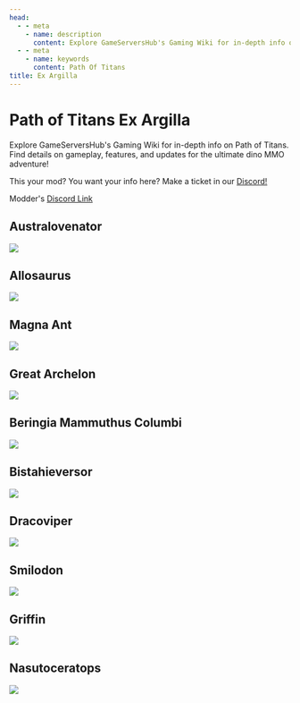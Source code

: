 ```yaml
---
head:
  - - meta
    - name: description
      content: Explore GameServersHub's Gaming Wiki for in-depth info on Path of Titans. Find details on gameplay, features, and updates for the ultimate dino MMO adventure!
  - - meta
    - name: keywords
      content: Path Of Titans
title: Ex Argilla
---
```


# Path of Titans Ex Argilla

Explore GameServersHub's Gaming Wiki for in-depth info on Path of Titans. Find details on gameplay, features, and updates for the ultimate dino MMO adventure!

This your mod? You want your info here? Make a ticket in our [Discord!](https://discord.gg/gsh)

Modder's [Discord Link](#)

## Australovenator

<a href='./path-of-titans-exaaustralo' target='_blank'> <img src='https://web-cdn.alderongames.com/files/1099/conversions/AustraModIcon-icon.jpg' /> </a>

## Allosaurus

<a href='./path-of-titans-exaallo' target='_blank'> <img src='https://web-cdn.alderongames.com/files/1145/conversions/AlloIcon-icon.jpg' /> </a>

## Magna Ant

<a href='./path-of-titans-eaant' target='_blank'> <img src='https://web-cdn.alderongames.com/files/1240/conversions/ant-icon.jpg' /> </a>

## Great Archelon

<a href='./path-of-titans-exarchelon' target='_blank'> <img src='https://web-cdn.alderongames.com/files/1172/conversions/UI_Logo_Archelon-icon.jpg' /> </a>

## Beringia Mammuthus Columbi

<a href='./path-of-titans-beringiamammothc' target='_blank'> <img src='https://web-cdn.alderongames.com/files/868/conversions/mammothC_Icon-icon.jpg' /> </a>

## Bistahieversor

<a href='./path-of-titans-exabista' target='_blank'> <img src='https://web-cdn.alderongames.com/files/1147/conversions/BistiIcon-icon.jpg' /> </a>

## Dracoviper

<a href='./path-of-titans-eadracoviper' target='_blank'> <img src='https://web-cdn.alderongames.com/files/1178/conversions/Draco_icon-icon.jpg' /> </a>

## Smilodon

<a href='./path-of-titans-easmilodon' target='_blank'> <img src='https://web-cdn.alderongames.com/files/1001/conversions/Smilodon_icon-icon.jpg' /> </a>

## Griffin

<a href='./path-of-titans-eagriffin' target='_blank'> <img src='https://web-cdn.alderongames.com/files/1133/conversions/griffin_icon-icon.jpg' /> </a>

## Nasutoceratops

<a href='./path-of-titans-eanasuto' target='_blank'> <img src='https://web-cdn.alderongames.com/files/1098/conversions/nasutoModIcon-icon.jpg' /> </a>

